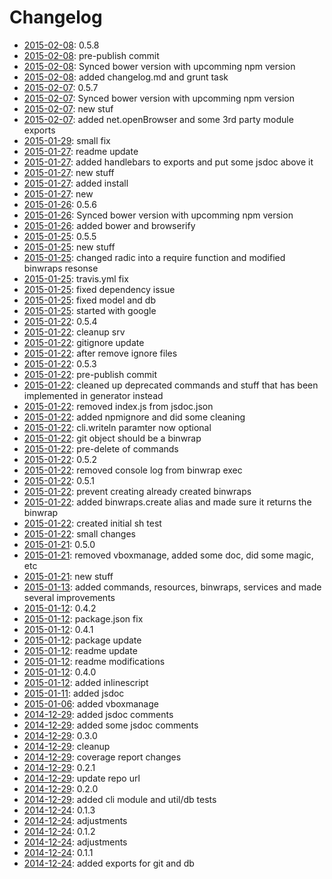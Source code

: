 # Changelog



- [2015-02-08](https://github.com/robinradic/node-radic/commit/584a02003d6dd459972aef233e6e06ff731136cd): 0.5.8  
- [2015-02-08](https://github.com/robinradic/node-radic/commit/7aa06344ebec3b66f680133f2043802ad1192079): pre-publish commit  
- [2015-02-08](https://github.com/robinradic/node-radic/commit/db1cd9947a6d17e1978244742cd485770358fa73): Synced bower version with upcomming npm version  
- [2015-02-08](https://github.com/robinradic/node-radic/commit/f2da7357747bd11019c2edf0f20c426b3a09d2ca): added changelog.md and grunt task  
- [2015-02-07](https://github.com/robinradic/node-radic/commit/28808083f7af9a05311376ea6a69ac826bbbef9b): 0.5.7  
- [2015-02-07](https://github.com/robinradic/node-radic/commit/21fcc3ebeb4e1ba7169b701332bb3795669a9987): Synced bower version with upcomming npm version  
- [2015-02-07](https://github.com/robinradic/node-radic/commit/c44b133175dd1b8ff14122c1399a13a1af81919d): new stuf  
- [2015-02-07](https://github.com/robinradic/node-radic/commit/f7f134820216382f597c280c64a4ba86faa8517b): added net.openBrowser and some 3rd party module exports  
- [2015-01-29](https://github.com/robinradic/node-radic/commit/ad4a0e77808bf73b1796935aa2bfe2e2b4bf4960): small fix  
- [2015-01-27](https://github.com/robinradic/node-radic/commit/66dbbe4c1f1a3fcc7fd5140ef7146309bdf68f38): readme update  
- [2015-01-27](https://github.com/robinradic/node-radic/commit/8fbe8aefd16e83a4b38c7b503559a42328aa4d8f): added handlebars to exports and put some jsdoc above it  
- [2015-01-27](https://github.com/robinradic/node-radic/commit/c1cc1987d668d757df970f5d3c7c771efda1a872): new stuff  
- [2015-01-27](https://github.com/robinradic/node-radic/commit/2628cebcf9e518512ce3c9fe8ae23174f0190518): added install  
- [2015-01-27](https://github.com/robinradic/node-radic/commit/3e3e18813311c863f473f6c441960fb2d73f323a): new  
- [2015-01-26](https://github.com/robinradic/node-radic/commit/ccbb1853603da18cdfcf42e347100a86e692fcc7): 0.5.6  
- [2015-01-26](https://github.com/robinradic/node-radic/commit/4308a6701e23b0cf2bde904a3ed897f302a25952): Synced bower version with upcomming npm version  
- [2015-01-26](https://github.com/robinradic/node-radic/commit/3b88d08be669756456c51f75a0a6154e93652e28): added bower and browserify  
- [2015-01-25](https://github.com/robinradic/node-radic/commit/568e10853d1c81205fbce99fdda751a20930aaf9): 0.5.5  
- [2015-01-25](https://github.com/robinradic/node-radic/commit/bb5768bd5cec78074b448b1193889e13f12cd68b): new stuff  
- [2015-01-25](https://github.com/robinradic/node-radic/commit/91b85b0364b134d637dac8a7037b6dc992ef376c): changed radic into a require function and modified binwraps resonse  
- [2015-01-25](https://github.com/robinradic/node-radic/commit/db21e8ee3b552471a11f79143ffdee9218a42682): travis.yml fix  
- [2015-01-25](https://github.com/robinradic/node-radic/commit/32a5051053404807d4edaa0447253cce901f02ad): fixed dependency issue  
- [2015-01-25](https://github.com/robinradic/node-radic/commit/dcfd704a90e633e4ba252ca14fe0a0a8b5dbb434): fixed model and db  
- [2015-01-25](https://github.com/robinradic/node-radic/commit/72c1df15acb0b83cf78908f1f7d466f3e1834ce0): started with google  
- [2015-01-22](https://github.com/robinradic/node-radic/commit/b32c7ab39240b6c4c94c9887431b3616941b3f74): 0.5.4  
- [2015-01-22](https://github.com/robinradic/node-radic/commit/72a01bac4134258e4a006d53ad670455808b546b): cleanup srv  
- [2015-01-22](https://github.com/robinradic/node-radic/commit/f69aeda9defe1ec6484a2099f013ad8fd51ef93b): gitignore update  
- [2015-01-22](https://github.com/robinradic/node-radic/commit/e79dc8a2e8139dd430d6b92a99dbc50fdda73407): after remove ignore files  
- [2015-01-22](https://github.com/robinradic/node-radic/commit/24584d111e90cd7cf6210168b05118c05333ff8b): 0.5.3  
- [2015-01-22](https://github.com/robinradic/node-radic/commit/da8b2a45c6129efa2d7d7a8b6401fc091ab13138): pre-publish commit  
- [2015-01-22](https://github.com/robinradic/node-radic/commit/d85abb10c4065216968498f83a5f1c2165b7baa8): cleaned up deprecated commands and stuff that has been implemented in generator instead  
- [2015-01-22](https://github.com/robinradic/node-radic/commit/3276465c71d90f848ee0e238eee30b02949e3a1f): removed index.js from jsdoc.json  
- [2015-01-22](https://github.com/robinradic/node-radic/commit/9fb8bf8118de17444818ef64c4bdd040a7872d82): added npmignore and did some cleaning  
- [2015-01-22](https://github.com/robinradic/node-radic/commit/713e447144a41e87a1723122bdb945c03e4bac82): cli.writeln paramter now optional  
- [2015-01-22](https://github.com/robinradic/node-radic/commit/b06ead9a6c41636caaaef80c8f903486436c47fe): git object should be a binwrap  
- [2015-01-22](https://github.com/robinradic/node-radic/commit/ea8f2f9001d4b16e864a5c8e728296dc62d95121): pre-delete of commands  
- [2015-01-22](https://github.com/robinradic/node-radic/commit/60fcfe920c6b34c7dcbf998ead5f7aed83f1739e): 0.5.2  
- [2015-01-22](https://github.com/robinradic/node-radic/commit/ac2b78d82dcd0007879091d58a6ceace8b563703): removed console log from binwrap exec  
- [2015-01-22](https://github.com/robinradic/node-radic/commit/a02cffa0d6fa471a4b3c5c6daa83843de4a84f5c): 0.5.1  
- [2015-01-22](https://github.com/robinradic/node-radic/commit/3db116352e48bdabba5e773290f2caee31b8122e): prevent creating already created binwraps  
- [2015-01-22](https://github.com/robinradic/node-radic/commit/3c8cfb6fca152a1d217d280e2501494f99fad5d2): added binwraps.create alias and made sure it returns the binwrap  
- [2015-01-22](https://github.com/robinradic/node-radic/commit/920976bc602e219f11452562bfee8787568cb5cc): created initial sh test  
- [2015-01-22](https://github.com/robinradic/node-radic/commit/f15f25c38fa08411e306af99b7009dd967ebdfca): small changes  
- [2015-01-21](https://github.com/robinradic/node-radic/commit/059be49f20283c462ebc9634a96d370bf08676b8): 0.5.0  
- [2015-01-21](https://github.com/robinradic/node-radic/commit/98c2640b351b5d95d2838ba0f2def4d3be700ea4): removed vboxmanage, added some doc, did some magic, etc  
- [2015-01-21](https://github.com/robinradic/node-radic/commit/94f7e5948aecab32aac68ae9236b5c64e411f2fc): new stuff  
- [2015-01-13](https://github.com/robinradic/node-radic/commit/990910d25c5c0613c4a761cad3dd330de7788417): added commands, resources, binwraps, services and made several improvements  
- [2015-01-12](https://github.com/robinradic/node-radic/commit/8165c090a140e37da8408b2652fd368e8c0151c4): 0.4.2  
- [2015-01-12](https://github.com/robinradic/node-radic/commit/ff3f70b91911c531caa716536c9f5b997e5aae68): package.json fix  
- [2015-01-12](https://github.com/robinradic/node-radic/commit/970987a9204a8d1b7378e37d67a2742bb2b9bde9): 0.4.1  
- [2015-01-12](https://github.com/robinradic/node-radic/commit/6bc14688c3151647164386aa55e3332fd12d4d2d): package update  
- [2015-01-12](https://github.com/robinradic/node-radic/commit/6c4a4b7520f1879f89c368ea14ad93e99d342953): readme update  
- [2015-01-12](https://github.com/robinradic/node-radic/commit/6d7ee687f9705d378ac35ff60719b75180982db7): readme modifications  
- [2015-01-12](https://github.com/robinradic/node-radic/commit/5713591f9ff117435fc40119d2c542be04397d0f): 0.4.0  
- [2015-01-12](https://github.com/robinradic/node-radic/commit/79785409b4a411a607f7886283e1af6d55c801c6): added inlinescript  
- [2015-01-11](https://github.com/robinradic/node-radic/commit/b56820e59034072ea5d7a79f6d8c97b1d39bef15): added jsdoc  
- [2015-01-06](https://github.com/robinradic/node-radic/commit/0cbb9b8c1ec94d627ae072ec85f3ddc2eb8febeb): added vboxmanage  
- [2014-12-29](https://github.com/robinradic/node-radic/commit/b52d6bb4098daa703c3b7245f8cde6e3a94e3b76): added jsdoc comments  
- [2014-12-29](https://github.com/robinradic/node-radic/commit/f80a3f34c709a0927d3d9a67f102f7d386747685): added some jsdoc comments  
- [2014-12-29](https://github.com/robinradic/node-radic/commit/21a179fe242ec822c89c0754f38ab9f6a96d3065): 0.3.0  
- [2014-12-29](https://github.com/robinradic/node-radic/commit/bd05c414ef0d1f0e4750c965e102daf105f0ab44): cleanup  
- [2014-12-29](https://github.com/robinradic/node-radic/commit/ab5dda01ae2176201d241ea7275ccbb654a91e2c): coverage report changes  
- [2014-12-29](https://github.com/robinradic/node-radic/commit/c7f21e9299e0dc9285d8ea91bf7de142eeaaa38e): 0.2.1  
- [2014-12-29](https://github.com/robinradic/node-radic/commit/f15f7fa9500d9eb77be7807fdc2607ede8e5acb6): update repo url  
- [2014-12-29](https://github.com/robinradic/node-radic/commit/07666e4f50b6a32551c682465dafe24b968a4c95): 0.2.0  
- [2014-12-29](https://github.com/robinradic/node-radic/commit/59f2d8fdb97f9858a37dc1d71c242e12f927fc58): added cli module and util/db tests  
- [2014-12-24](https://github.com/robinradic/node-radic/commit/74a7b1cd4cf5f3796cd5ec70c958e2e926aa194b): 0.1.3  
- [2014-12-24](https://github.com/robinradic/node-radic/commit/66e162b06196a3f4742e55077e69a13fa61f292b): adjustments  
- [2014-12-24](https://github.com/robinradic/node-radic/commit/eec23b1f2dc35c1613cec76a35f512c63986cdc3): 0.1.2  
- [2014-12-24](https://github.com/robinradic/node-radic/commit/72921f4bd7e7a8312fbead953d1fd0614173c91a): adjustments  
- [2014-12-24](https://github.com/robinradic/node-radic/commit/5d045133111bdd9af3810a2e6e499696ca46bc63): 0.1.1  
- [2014-12-24](https://github.com/robinradic/node-radic/commit/4b48673bf2118668f6f9eed64c08ab6278a5671c): added exports for git and db  

